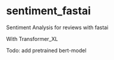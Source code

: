 # sentiment_fastai
Sentiment Analysis for reviews with fastai 

With Transformer_XL

Todo: add pretrained bert-model
